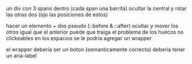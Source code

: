 un div con 3 spans dentro (cada span una barrita)
ocultar la central y rotar las otras dos (ojo las posiciones de estos)

hacer un elemento + dos pseudo (::before & ::after)
ocultar y mover los otros igual que el anterior
puede que traiga el problema de los huecos no clickeables en los espacios
se le podría agregar un wrapper

el wrapper debería ser un boton (semanticamente correcto)
deberia tener un aria-label
